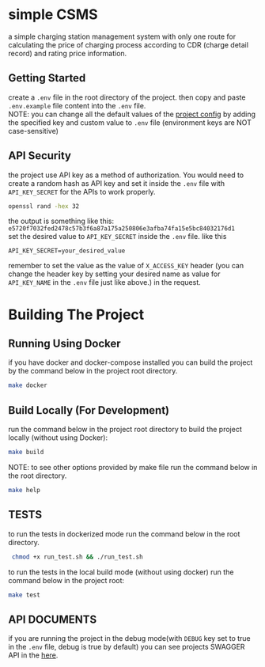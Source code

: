 # simple CSMS
a simple charging station management system with only one route for calculating
the price of charging process according to CDR (charge detail record) and rating
price information.

## Getting Started
create a `.env` file in the root directory of the project. then copy and paste
`.env.example` file content into the `.env` file.  
NOTE: you can change all the default values of the [project config](src/settings/config.py)
by adding the specified key and custom value to `.env` file (environment keys are NOT case-sensitive)

## API Security
the project use API key as a method of authorization. You would need to create
a random hash as API key and set it inside the `.env` file with `API_KEY_SECRET` for the APIs to work properly.
```bash
openssl rand -hex 32
```
the output is something like this:
`e5720f7032fed2478c57b3f6a87a175a250806e3afba74fa15e5bc84032176d1`  
set the desired value to `API_KEY_SECRET` inside the `.env` file. like this
```
API_KEY_SECRET=your_desired_value
```
remember to set the value as the value of `X_ACCESS_KEY` header (you can change the
header key by setting your desired name as value for `API_KEY_NAME` in the `.env` file just like above.) in the
request.

# Building The Project
## Running Using Docker
if you have docker and docker-compose installed you can build the project
by the command below in the project root directory.
```bash
make docker
```

## Build Locally (For Development)
run the command below in the project root directory to build the project 
locally (without using Docker):
```bash
make build
```
NOTE: to see other options provided by make file run the command below in the
root directory.
```bash
make help
```
## TESTS
to run the tests in dockerized mode run the command below in the root directory.
```bash
 chmod +x run_test.sh && ./run_test.sh
```
to run the tests in the local build mode (without using docker) run the command
below in the project root:
```bash
make test
```
## API DOCUMENTS
if you are running the project in the debug mode(with `DEBUG` key set to true in
the `.env` file, debug is true by default) you can see projects SWAGGER API in the [here](http://localhost:8000/docs).